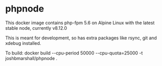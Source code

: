 # phpnode

This docker image contains php-fpm 5.6 on Alpine Linux with the latest stable node, currently v8.12.0

This is meant for development, so has extra packages like rsync, git and xdebug installed.

To build:
	docker build --cpu-period 50000 --cpu-quota=25000 -t joshbmarshall/phpnode .
